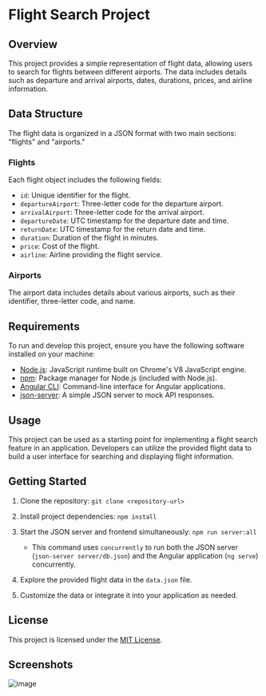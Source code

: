 # Flight Search Project

## Overview
This project provides a simple representation of flight data, allowing users to search for flights between different airports. The data includes details such as departure and arrival airports, dates, durations, prices, and airline information.

## Data Structure
The flight data is organized in a JSON format with two main sections: "flights" and "airports."

### Flights
Each flight object includes the following fields:
- `id`: Unique identifier for the flight.
- `departureAirport`: Three-letter code for the departure airport.
- `arrivalAirport`: Three-letter code for the arrival airport.
- `departureDate`: UTC timestamp for the departure date and time.
- `returnDate`: UTC timestamp for the return date and time.
- `duration`: Duration of the flight in minutes.
- `price`: Cost of the flight.
- `airline`: Airline providing the flight service.

### Airports
The airport data includes details about various airports, such as their identifier, three-letter code, and name.

## Requirements
To run and develop this project, ensure you have the following software installed on your machine:

- [Node.js](https://nodejs.org/): JavaScript runtime built on Chrome's V8 JavaScript engine.
- [npm](https://www.npmjs.com/): Package manager for Node.js (included with Node.js).
- [Angular CLI](https://angular.io/cli): Command-line interface for Angular applications.
- [json-server](https://github.com/typicode/json-server): A simple JSON server to mock API responses.

## Usage
This project can be used as a starting point for implementing a flight search feature in an application. Developers can utilize the provided flight data to build a user interface for searching and displaying flight information.

## Getting Started
1. Clone the repository: `git clone <repository-url>`
2. Install project dependencies: `npm install`
3. Start the JSON server and frontend simultaneously: `npm run server:all`
   - This command uses `concurrently` to run both the JSON server (`json-server server/db.json`) and the Angular application (`ng serve`) concurrently.

4. Explore the provided flight data in the `data.json` file.
5. Customize the data or integrate it into your application as needed.

## License
This project is licensed under the [MIT License](LICENSE).

## Screenshots
![image](https://github.com/myistaken/flight-booking-project-angular/assets/102411484/1edd2b06-7f91-4033-b293-66d18d419fe2)


